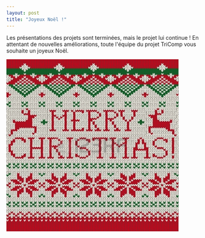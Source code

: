 ```yaml
---
layout: post
title: "Joyeux Noël !"
---
```


Les présentations des projets sont terminées, mais le projet lui continue !
En attentant de nouvelles améliorations, toute l'équipe du projet TriComp vous souhaite un joyeux Noël.

![Joyeux Noël !](/images/noel.jpg)
